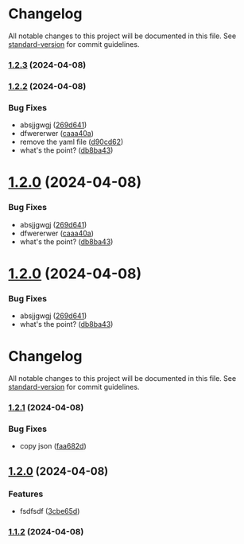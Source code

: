 # Changelog

All notable changes to this project will be documented in this file. See [standard-version](https://github.com/conventional-changelog/standard-version) for commit guidelines.

### [1.2.3](https://github.com/thornbug90/test-release/compare/v1.2.2...v1.2.3) (2024-04-08)

### [1.2.2](https://github.com/thornbug90/test-release/compare/v1.2.1...v1.2.2) (2024-04-08)


### Bug Fixes

* absjjgwgj ([269d641](https://github.com/thornbug90/test-release/commit/269d641a4153fb633ac2d8db9cc9c8c2ec1a9ef4))
* dfwererwer ([caaa40a](https://github.com/thornbug90/test-release/commit/caaa40abbb9ecc50a6aa277d79de015ac5c2cb6f))
* remove the yaml file ([d90cd62](https://github.com/thornbug90/test-release/commit/d90cd62593d6bef2d6d20571479e35a8bd943f6c))
* what's the point? ([db8ba43](https://github.com/thornbug90/test-release/commit/db8ba437643d542e21c75f9e4c1a16344865c219))

# [1.2.0](https://github.com/thornbug90/test-release/compare/v1.2.1...v1.2.0) (2024-04-08)


### Bug Fixes

* absjjgwgj ([269d641](https://github.com/thornbug90/test-release/commit/269d641a4153fb633ac2d8db9cc9c8c2ec1a9ef4))
* dfwererwer ([caaa40a](https://github.com/thornbug90/test-release/commit/caaa40abbb9ecc50a6aa277d79de015ac5c2cb6f))
* what's the point? ([db8ba43](https://github.com/thornbug90/test-release/commit/db8ba437643d542e21c75f9e4c1a16344865c219))



# [1.2.0](https://github.com/thornbug90/test-release/compare/v1.2.1...v1.2.0) (2024-04-08)


### Bug Fixes

* absjjgwgj ([269d641](https://github.com/thornbug90/test-release/commit/269d641a4153fb633ac2d8db9cc9c8c2ec1a9ef4))
* what's the point? ([db8ba43](https://github.com/thornbug90/test-release/commit/db8ba437643d542e21c75f9e4c1a16344865c219))



# Changelog

All notable changes to this project will be documented in this file. See [standard-version](https://github.com/conventional-changelog/standard-version) for commit guidelines.

### [1.2.1](https://github.com/thornbug90/test-release/compare/v1.2.0...v1.2.1) (2024-04-08)


### Bug Fixes

* copy json ([faa682d](https://github.com/thornbug90/test-release/commit/faa682d913348057a1e0efa2f8a473ec83a952d9))

## [1.2.0](https://github.com/thornbug90/test-release/compare/v1.1.2...v1.2.0) (2024-04-08)


### Features

* fsdfsdf ([3cbe65d](https://github.com/thornbug90/test-release/commit/3cbe65d529ad30e6564f27f22bc89a60e8ad5e2b))

### [1.1.2](https://github.com/thornbug90/test-release/compare/v1.1.1...v1.1.2) (2024-04-08)
